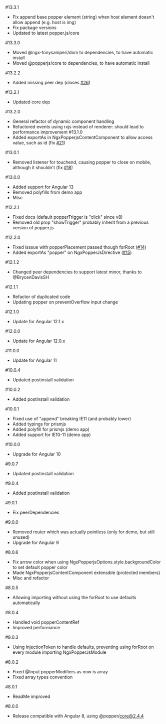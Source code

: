 #13.3.1
* Fix append base popper element (string) when host element doesn't allow append (e.g. host is img)
* Fix package versions
* Updated to latest popper.js/core

#13.3.0
* Moved @ngx-tonysamperi/dom to dependencies, to have automatic install
* Moved @popperjs/core to dependencies, to have automatic install

#13.2.2
* Added missing peer dep (closes [#26](https://github.com/tonysamperi/ngx-popperjs/issues/26))

#13.2.1
* Updated core dep

#13.2.0
* General refactor of dynamic component handling
* Refactored events using rxjs instead of renderer: should lead to performance improvement
#13.1.0
* Added exportAs in NgxPopperjsContentComponent to allow access value, such as id (fix [#21](https://github.com/tonysamperi/ngx-popperjs/issues/21))

#13.0.1
* Removed listener for touchend, causing popper to close on mobile, although it shouldn't (fix [#18](https://github.com/tonysamperi/ngx-popperjs/issues/18))

#13.0.0
* Added support for Angular 13
* Removed polyfills from demo app
* Misc

#12.2.1
* Fixed docs (default popperTrigger is "click" since v8)
* Removed old prop "showTrigger" probably inherit from a previous version of popper.js

#12.2.0
* Fixed isssue with popperPlacement passed though forRoot ([#14](https://github.com/tonysamperi/ngx-popperjs/issues/14))
* Added exportAs "popper" on NgxPopperJsDirective ([#15](https://github.com/tonysamperi/ngx-popperjs/issues/15))

#12.1.2
* Changed peer dependencies to support latest minor, thanks to @BrycenDavisSH

#12.1.1
* Refactor of duplicated code
* Updating popper on preventOverflow input change

#12.1.0
* Update for Angular 12.1.x

#12.0.0
* Update for Angular 12.0.x

#11.0.0
* Update for Angular 11

#10.0.4
* Updated postinstall validation

#10.0.2
* Added postinstall validation

#10.0.1
* Fixed use of "append" breaking IE11 (and probably lower)
* Added typings for prismjs
* Added polyfill for prismjs (demo app)
* Added support for IE10-11 (demo app)

#10.0.0
* Upgrade for Angular 10

#9.0.7
* Updated postinstall validation

#9.0.4
* Added postinstall validation

#9.0.1
* Fix peerDependencies

#9.0.0
* Removed router which was actually pointless (only for demo, but still unused)
* Upgrade for Angular 9

#8.0.6
* Fix arrow color when using NgxPopperjsOptions.style.backgroundColor to set default popper color
* Made NgxPopperjsContentComponent extensible (protected members)
* Misc and refactor

#8.0.5
* Allowing importing without using the forRoot to use defaults automatically

#8.0.4
* Handled void popperContentRef
* Improved performance

#8.0.3
* Using InjectionToken to handle defaults, preventing using forRoot on every module importing NgxPopperJsModule

#8.0.2
* Fixed @Input popperModifiers as now is array
* Fixed array types convention

#8.0.1
* ReadMe improved

#8.0.0
* Release compatible with Angular 8, using @popper/core@2.4.4
